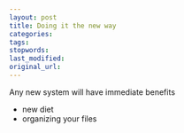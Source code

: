 ```yaml
---
layout: post
title: Doing it the new way
categories:
tags:
stopwords:
last_modified:
original_url:
---
```


Any new system will have immediate benefits

<!--more-->

* new diet
* organizing your files
